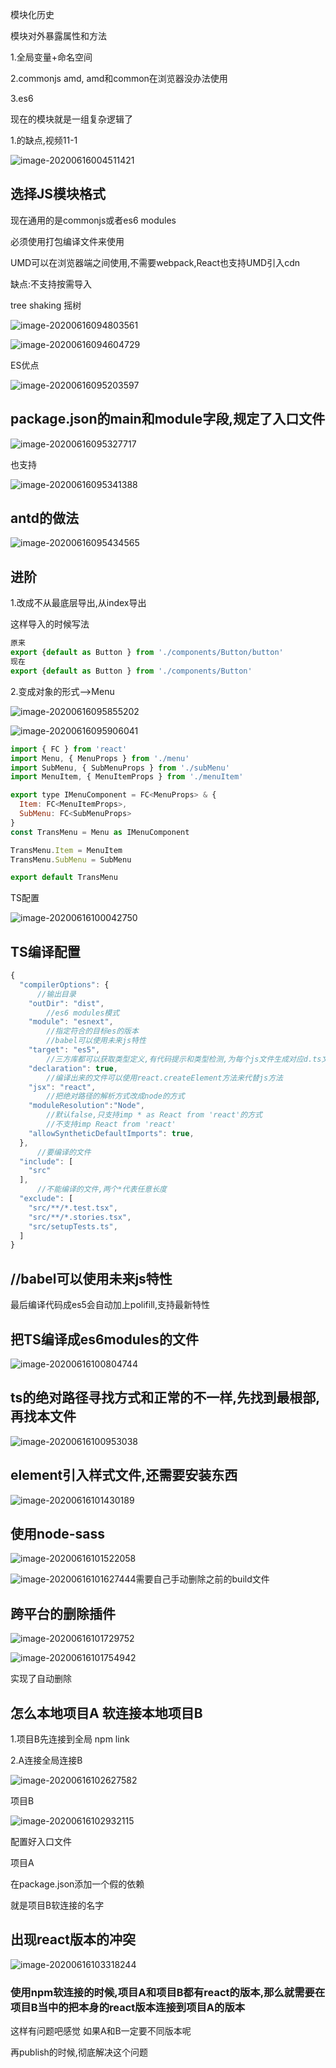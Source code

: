 模块化历史

模块对外暴露属性和方法

1.全局变量+命名空间

2.commonjs amd,  amd和common在浏览器没办法使用

3.es6



现在的模块就是一组复杂逻辑了



1.的缺点,视频11-1

![image-20200616004511421](C:/Users/Artificial/AppData/Roaming/Typora/typora-user-images/image-20200616004511421.png)



## 选择JS模块格式

现在通用的是commonjs或者es6 modules

必须使用打包编译文件来使用



UMD可以在浏览器端之间使用,不需要webpack,React也支持UMD引入cdn

缺点:不支持按需导入

tree shaking 摇树



![image-20200616094803561](C:/Users/Artificial/AppData/Roaming/Typora/typora-user-images/image-20200616094803561.png)



![image-20200616094604729](C:/Users/Artificial/AppData/Roaming/Typora/typora-user-images/image-20200616094604729.png)

ES优点





![image-20200616095203597](C:/Users/Artificial/AppData/Roaming/Typora/typora-user-images/image-20200616095203597.png)

## package.json的main和module字段,规定了入口文件



![image-20200616095327717](C:/Users/Artificial/AppData/Roaming/Typora/typora-user-images/image-20200616095327717.png)

也支持

![image-20200616095341388](C:/Users/Artificial/AppData/Roaming/Typora/typora-user-images/image-20200616095341388.png)





## antd的做法

![image-20200616095434565](C:/Users/Artificial/AppData/Roaming/Typora/typora-user-images/image-20200616095434565.png)





## 进阶

1.改成不从最底层导出,从index导出

这样导入的时候写法

```js
原来
export {default as Button } from './components/Button/button'
现在
export {default as Button } from './components/Button'
```

2.变成对象的形式-->Menu

![image-20200616095855202](C:/Users/Artificial/AppData/Roaming/Typora/typora-user-images/image-20200616095855202.png)

![image-20200616095906041](C:/Users/Artificial/AppData/Roaming/Typora/typora-user-images/image-20200616095906041.png)

```js
import { FC } from 'react'
import Menu, { MenuProps } from './menu'
import SubMenu, { SubMenuProps } from './subMenu'
import MenuItem, { MenuItemProps } from './menuItem'

export type IMenuComponent = FC<MenuProps> & {
  Item: FC<MenuItemProps>,
  SubMenu: FC<SubMenuProps>
}
const TransMenu = Menu as IMenuComponent

TransMenu.Item = MenuItem
TransMenu.SubMenu = SubMenu

export default TransMenu
```

TS配置

![image-20200616100042750](C:/Users/Artificial/AppData/Roaming/Typora/typora-user-images/image-20200616100042750.png)



## TS编译配置

```js
{
  "compilerOptions": {
      //输出目录
    "outDir": "dist",
        //es6 modules模式
    "module": "esnext",
        //指定符合的目标es的版本
        //babel可以使用未来js特性
    "target": "es5",
        //三方库都可以获取类型定义,有代码提示和类型检测,为每个js文件生成对应d.ts文件
    "declaration": true,
        //编译出来的文件可以使用react.createElement方法来代替js方法
    "jsx": "react",
        //把绝对路径的解析方式改成node的方式
    "moduleResolution":"Node",
        //默认false,只支持imp * as React from 'react'的方式
        //不支持imp React from 'react'
    "allowSyntheticDefaultImports": true,
  },
      //要编译的文件
  "include": [
    "src"
  ],
      //不能编译的文件,两个*代表任意长度
  "exclude": [
    "src/**/*.test.tsx",
    "src/**/*.stories.tsx",
    "src/setupTests.ts",
  ]
}
```



## //babel可以使用未来js特性

最后编译代码成es5会自动加上polifill,支持最新特性





## 把TS编译成es6modules的文件

![image-20200616100804744](C:/Users/Artificial/AppData/Roaming/Typora/typora-user-images/image-20200616100804744.png)





## ts的绝对路径寻找方式和正常的不一样,先找到最根部,再找本文件

![image-20200616100953038](C:/Users/Artificial/AppData/Roaming/Typora/typora-user-images/image-20200616100953038.png)





## element引入样式文件,还需要安装东西

![image-20200616101430189](C:/Users/Artificial/AppData/Roaming/Typora/typora-user-images/image-20200616101430189.png)





## 使用node-sass

![image-20200616101522058](C:/Users/Artificial/AppData/Roaming/Typora/typora-user-images/image-20200616101522058.png)

![image-20200616101627444](C:/Users/Artificial/AppData/Roaming/Typora/typora-user-images/image-20200616101627444.png)需要自己手动删除之前的build文件



## 跨平台的删除插件

![image-20200616101729752](C:/Users/Artificial/AppData/Roaming/Typora/typora-user-images/image-20200616101729752.png)

![image-20200616101754942](C:/Users/Artificial/AppData/Roaming/Typora/typora-user-images/image-20200616101754942.png)

实现了自动删除





## 怎么本地项目A 软连接本地项目B

1.项目B先连接到全局 npm link

2.A连接全局连接B 

![image-20200616102627582](C:/Users/Artificial/AppData/Roaming/Typora/typora-user-images/image-20200616102627582.png)



项目B

![image-20200616102932115](C:/Users/Artificial/AppData/Roaming/Typora/typora-user-images/image-20200616102932115.png)

配置好入口文件

项目A

在package.json添加一个假的依赖

就是项目B软连接的名字



## 出现react版本的冲突

![image-20200616103318244](C:/Users/Artificial/AppData/Roaming/Typora/typora-user-images/image-20200616103318244.png)



### 使用npm软连接的时候,项目A和项目B都有react的版本,那么就需要在项目B当中的把本身的react版本连接到项目A的版本

这样有问题吧感觉  如果A和B一定要不同版本呢



再publish的时候,彻底解决这个问题



